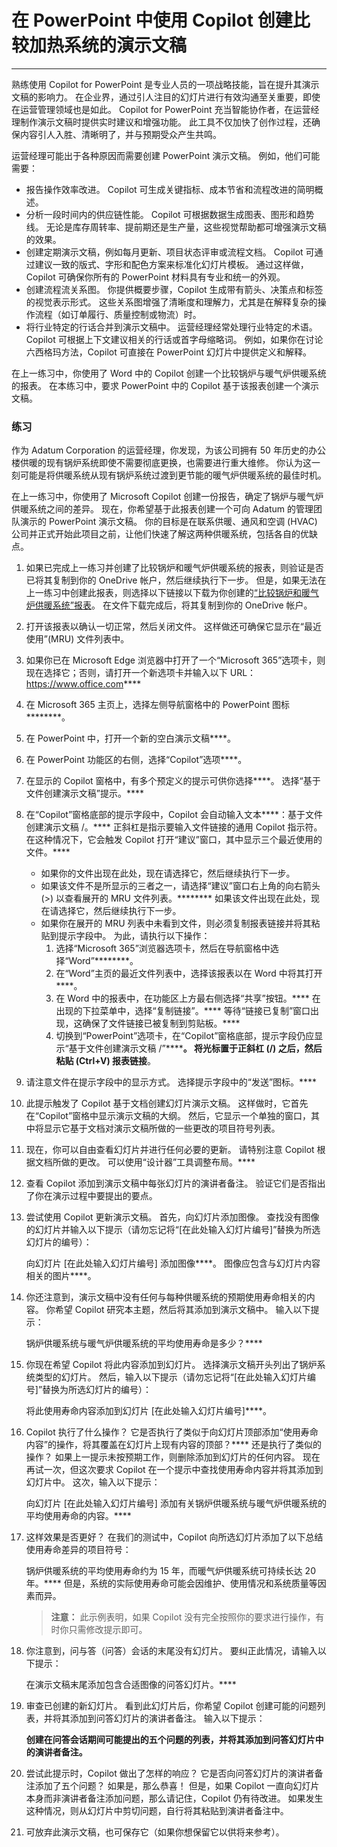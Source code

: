 # 在 PowerPoint 中使用 Copilot 创建比较加热系统的演示文稿
---
熟练使用 Copilot for PowerPoint 是专业人员的一项战略技能，旨在提升其演示文稿的影响力。 在企业界，通过引人注目的幻灯片进行有效沟通至关重要，即使在运营管理领域也是如此。 Copilot for PowerPoint 充当智能协作者，在运营经理制作演示文稿时提供实时建议和增强功能。 此工具不仅加快了创作过程，还确保内容引人入胜、清晰明了，并与预期受众产生共鸣。

运营经理可能出于各种原因而需要创建 PowerPoint 演示文稿。 例如，他们可能需要：

 -  报告操作效率改进。 Copilot 可生成关键指标、成本节省和流程改进的简明概述。
 -  分析一段时间内的供应链性能。 Copilot 可根据数据生成图表、图形和趋势线。 无论是库存周转率、提前期还是生产量，这些视觉帮助都可增强演示文稿的效果。
 -  创建定期演示文稿，例如每月更新、项目状态评审或流程文档。 Copilot 可通过建议一致的版式、字形和配色方案来标准化幻灯片模板。 通过这样做，Copilot 可确保你所有的 PowerPoint 材料具有专业和统一的外观。
 -  创建流程流关系图。 你提供概要步骤，Copilot 生成带有箭头、决策点和标签的视觉表示形式。 这些关系图增强了清晰度和理解力，尤其是在解释复杂的操作流程（如订单履行、质量控制或物流）时。<br>
 -  将行业特定的行话合并到演示文稿中。 运营经理经常处理行业特定的术语。 Copilot 可根据上下文建议相关的行话或首字母缩略词。 例如，如果你在讨论六西格玛方法，Copilot 可直接在 PowerPoint 幻灯片中提供定义和解释。

在上一练习中，你使用了 Word 中的 Copilot 创建一个比较锅炉与暖气炉供暖系统的报表。 在本练习中，要求 PowerPoint 中的 Copilot 基于该报表创建一个演示文稿。

### 练习

作为 Adatum Corporation 的运营经理，你发现，为该公司拥有 50 年历史的办公楼供暖的现有锅炉系统即使不需要彻底更换，也需要进行重大维修。 你认为这一刻可能是将供暖系统从现有锅炉系统过渡到更节能的暖气炉供暖系统的最佳时机。

在上一练习中，你使用了 Microsoft Copilot 创建一份报告，确定了锅炉与暖气炉供暖系统之间的差异。 现在，你希望基于此报表创建一个可向 Adatum 的管理团队演示的 PowerPoint 演示文稿。 你的目标是在联系供暖、通风和空调 (HVAC) 公司并正式开始此项目之前，让他们快速了解这两种供暖系统，包括各自的优缺点。

1.  如果已完成上一练习并创建了比较锅炉和暖气炉供暖系统的报表，则验证是否已将其复制到你的 OneDrive 帐户，然后继续执行下一步。 但是，如果无法在上一练习中创建此报表，则选择以下链接以下载为你创建的[“比较锅炉和暖气炉供暖系统”报表](https://edxinteractivepage.blob.core.windows.net/ms-4004/Comparing%20boiler%20and%20furnace%20heating%20systems%20report.docx)。 在文件下载完成后，将其复制到你的 OneDrive 帐户。
2.  打开该报表以确认一切正常，然后关闭文件。 这样做还可确保它显示在“最近使用”(MRU) 文件列表中。
3.  如果你已在 Microsoft Edge 浏览器中打开了一个“Microsoft 365”选项卡，则现在选择它；否则，请打开一个新选项卡并输入以下 URL：https://www.office.com****
4.  在 Microsoft 365 主页上，选择左侧导航窗格中的 PowerPoint 图标********。
5.  在 PowerPoint 中，打开一个新的空白演示文稿****。
6.  在 PowerPoint 功能区的右侧，选择“Copilot”选项****。
7.  在显示的 Copilot 窗格中，有多个预定义的提示可供你选择****。 选择“基于文件创建演示文稿”提示。****
8.  在“Copilot”窗格底部的提示字段中，Copilot 会自动输入文本****：基于文件创建演示文稿 /。**** 正斜杠是指示要输入文件链接的通用 Copilot 指示符。 在这种情况下，它会触发 Copilot 打开“建议”窗口，其中显示三个最近使用的文件。****
     -  如果你的文件出现在此处，现在请选择它，然后继续执行下一步。
     -  如果该文件不是所显示的三者之一，请选择“建议”窗口右上角的向右箭头 (&gt;) 以查看展开的 MRU 文件列表。******** 如果该文件出现在此处，现在请选择它，然后继续执行下一步。
     -  如果你在展开的 MRU 列表中未看到文件，则必须复制报表链接并将其粘贴到提示字段中。 为此，请执行以下操作：
        1.  选择“Microsoft 365”浏览器选项卡，然后在导航窗格中选择“Word”********。
        2.  在“Word”主页的最近文件列表中，选择该报表以在 Word 中将其打开****。
        3.  在 Word 中的报表中，在功能区上方最右侧选择“共享”按钮。**** 在出现的下拉菜单中，选择“复制链接”。**** 等待“链接已复制”窗口出现，这确保了文件链接已被复制到剪贴板。****
        4.  切换到“PowerPoint”选项卡，在“Copilot”窗格底部，提示字段仍应显示“基于文件创建演示文稿 /”************。 将光标置于正斜杠 (/) 之后，然后粘贴 (Ctrl+V) 报表链接********。
9.  请注意文件在提示字段中的显示方式。 选择提示字段中的“发送”图标。****
10. 此提示触发了 Copilot 基于文档创建幻灯片演示文稿。 这样做时，它首先在“Copilot”窗格中显示演示文稿的大纲。 然后，它显示一个单独的窗口，其中将显示它基于文档对演示文稿所做的一些更改的项目符号列表。
11. 现在，你可以自由查看幻灯片并进行任何必要的更新。 请特别注意 Copilot 根据文档所做的更改。 可以使用“设计器”工具调整布局。****
12. 查看 Copilot 添加到演示文稿中每张幻灯片的演讲者备注。 验证它们是否指出了你在演示过程中要提出的要点。
13. 尝试使用 Copilot 更新演示文稿。 首先，向幻灯片添加图像。 查找没有图像的幻灯片并输入以下提示（请勿忘记将“\[在此处输入幻灯片编号\]”替换为所选幻灯片的编号）：
    
    向幻灯片 \[在此处输入幻灯片编号\] 添加图像****。 图像应包含与幻灯片内容相关的图片****。
14. 你还注意到，演示文稿中没有任何与每种供暖系统的预期使用寿命相关的内容。 你希望 Copilot 研究本主题，然后将其添加到演示文稿中。 输入以下提示：
    
    锅炉供暖系统与暖气炉供暖系统的平均使用寿命是多少？****
15. 你现在希望 Copilot 将此内容添加到幻灯片。 选择演示文稿开头列出了锅炉系统类型的幻灯片。 然后，输入以下提示（请勿忘记将“\[在此处输入幻灯片编号\]”替换为所选幻灯片的编号）：
    
    将此使用寿命内容添加到幻灯片 \[在此处输入幻灯片编号\]****。
16. Copilot 执行了什么操作？ 它是否执行了类似于向幻灯片顶部添加“使用寿命内容”的操作，将其覆盖在幻灯片上现有内容的顶部？**** 还是执行了类似的操作？ 如果上一提示未按预期工作，则删除添加到幻灯片的任何内容。 现在再试一次，但这次要求 Copilot 在一个提示中查找使用寿命内容并将其添加到幻灯片中。 这次，输入以下提示：
    
    向幻灯片 \[在此处输入幻灯片编号\] 添加有关锅炉供暖系统与暖气炉供暖系统的平均使用寿命的内容。****
17. 这样效果是否更好？ 在我们的测试中，Copilot 向所选幻灯片添加了以下总结使用寿命差异的项目符号：
    
    锅炉供暖系统的平均使用寿命约为 15 年，而暖气炉供暖系统可持续长达 20 年。**** 但是，系统的实际使用寿命可能会因维护、使用情况和系统质量等因素而异。

    > **注意：** 此示例表明，如果 Copilot 没有完全按照你的要求进行操作，有时你只需修改提示即可。

18. 你注意到，问与答（问答）会话的末尾没有幻灯片。 要纠正此情况，请输入以下提示：
    
    在演示文稿末尾添加包含合适图像的问答幻灯片。****
19. 审查已创建的新幻灯片。 看到此幻灯片后，你希望 Copilot 创建可能的问题列表，并将其添加到问答幻灯片的演讲者备注。 输入以下提示：
    
    **创建在问答会话期间可能提出的五个问题的列表，并将其添加到问答幻灯片中的演讲者备注。**
20. 尝试此提示时，Copilot 做出了怎样的响应？ 它是否向问答幻灯片的演讲者备注添加了五个问题？ 如果是，那么恭喜！ 但是，如果 Copilot 一直向幻灯片本身而非演讲者备注添加问题，那么请记住，Copilot 仍有待改进。 如果发生这种情况，则从幻灯片中剪切问题，自行将其粘贴到演讲者备注中。
21. 可放弃此演示文稿，也可保存它（如果你想保留它以供将来参考）。
